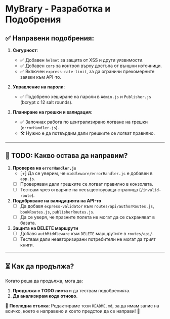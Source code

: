 # MyBrary - Разработка и Подобрения

## ✅ Направени подобрения:
1. **Сигурност**:
   - ✅ Добавен `helmet` за защита от XSS и други уязвимости.
   - ✅ Добавен `cors` за контрол върху достъпа от външни източници.
   - ✅ Включен `express-rate-limit`, за да ограничи прекомерните заявки към API-то.

2. **Управление на пароли**:
   - ✅ Подобрено хеширане на пароли в `Admin.js` и `Publisher.js` (bcrypt с 12 salt rounds).

3. **Планиране на грешки и валидация**:
   - ✅ Започнах работа по централизирано логване на грешки (`errorHandler.js`).
   - 🛠 Нужно е да потвърдим дали грешките се логват правилно.

---

## 🚀 TODO: Какво остава да направим?
1. **Проверка на `errorHandler.js`**  
   - [+] Да се уверим, че `middleware/errorHandler.js` е добавен в `app.js`.
   - [ ] Проверявам дали грешките се логват правилно в конзолата.
   - [ ] Тествам чрез отваряне на несъществуваща страница (`/invalid-route`).

2. **Подобряване на валидацията на API-то**  
   - [ ] Да добавя `express-validator` към `routes/api/authorRoutes.js`, `bookRoutes.js`, `publisherRoutes.js`.
   - [ ] Да се уверя, че празните полета не могат да се съхраняват в базата.

3. **Защита на DELETE маршрути**  
   - [ ] Добавя `authMiddleware` към `DELETE` маршрутите в `routes/api/`.
   - [ ] Тествам дали неавторизирани потребители не могат да трият книги.

---

## ⏳ Как да продължа?
Когато реша да продължа, мога да:
1. **Продължа с TODO листа** и да тествам подобренията.
2. **Да анализирам кода отново**.

📌 **Последна стъпка**: Редактираме този `README.md`, за да имам запис на всичко, което е направено и което предстои да се направи! 🚀
